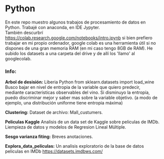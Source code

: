 # Python

En este repo muestro algunos trabajos de procesamiento de datos en Python.
Trabajé con anaconda, en IDE Jypyter.  
También descurbrí https://colab.research.google.com/notebooks/intro.ipynb si bien prefiero trabajar en mi propio ordenador, google colab es una herramienta útil si no dispones de una gran memoria RAM (en mi caso tengo 8GB de RAM). He subido los datasets a una carpeta del drive y de allí los 'llamo' al googlecolab. 


### Info:

**Arbol de desisión:** Liberia Python from sklearn.datasets import load_wine
Busco bajar en nivel de entropia de la variable que quiero predecir, mediante caracteristicas observables del vino. Si disminuyo la entropía, puedo discriminar mejor y saber mas sobre la variable objetivo. 
(a modo de ejemplo, una distribución uniforme tiene entropia máxima)

**Clustering:** Dataset de archivo: Mall_custumers.

**Peliculas Kaggle** Analisis de un data set de Kaggle sobre peliculas de IMDb. Liempieza de datos y modelos de Regresion Lineal Múltiple.

**Sesgo varianza fiting:** Breves anotaciones.

**Explora_data_películas:** Un analisis exploratorio de la base de datos peliculas en IMDb https://datasets.imdbws.com/

